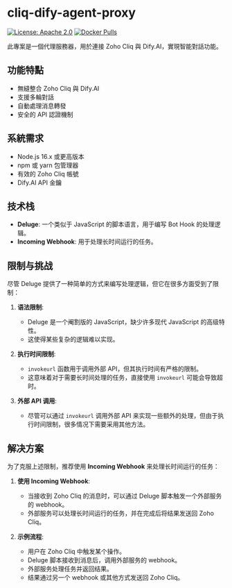 # cliq-dify-agent-proxy

[![License: Apache 2.0](https://img.shields.io/badge/License-Apache%202.0-blue.svg)](https://opensource.org/licenses/Apache-2.0)
[![Docker Pulls](https://img.shields.io/docker/pulls/mmhk/cliq-dify-agent-proxy)](https://hub.docker.com/r/mmhk/cliq-dify-agent-proxy)


此專案是一個代理服務器，用於連接 Zoho Cliq 與 Dify.AI，實現智能對話功能。

## 功能特點

- 無縫整合 Zoho Cliq 與 Dify.AI
- 支援多輪對話
- 自動處理消息轉發
- 安全的 API 認證機制

## 系統需求

- Node.js 16.x 或更高版本
- npm 或 yarn 包管理器
- 有效的 Zoho Cliq 帳號
- Dify.AI API 金鑰


## 技术栈

- **Deluge**: 一个类似于 JavaScript 的脚本语言，用于编写 Bot Hook 的处理逻辑。
- **Incoming Webhook**: 用于处理长时间运行的任务。

## 限制与挑战

尽管 Deluge 提供了一种简单的方式来编写处理逻辑，但它在很多方面受到了限制：

1. **语法限制**:
    - Deluge 是一个阉割版的 JavaScript，缺少许多现代 JavaScript 的高级特性。
    - 这使得某些复杂的逻辑难以实现。

2. **执行时间限制**:
    - `invokeurl` 函数用于调用外部 API，但其执行时间有严格的限制。
    - 这意味着对于需要长时间处理的任务，直接使用 `invokeurl` 可能会导致超时。

3. **外部 API 调用**:
    - 尽管可以通过 `invokeurl` 调用外部 API 来实现一些额外的处理，但由于执行时间限制，很多情况下需要采用其他方法。

## 解决方案

为了克服上述限制，推荐使用 **Incoming Webhook** 来处理长时间运行的任务：

1. **使用 Incoming Webhook**:
    - 当接收到 Zoho Cliq 的消息时，可以通过 Deluge 脚本触发一个外部服务的 webhook。
    - 外部服务可以处理长时间运行的任务，并在完成后将结果发送回 Zoho Cliq。

2. **示例流程**:
    - 用户在 Zoho Cliq 中触发某个操作。
    - Deluge 脚本接收到消息后，调用外部服务的 webhook。
    - 外部服务处理任务并返回结果。
    - 结果通过另一个 webhook 或其他方式发送回 Zoho Cliq。
